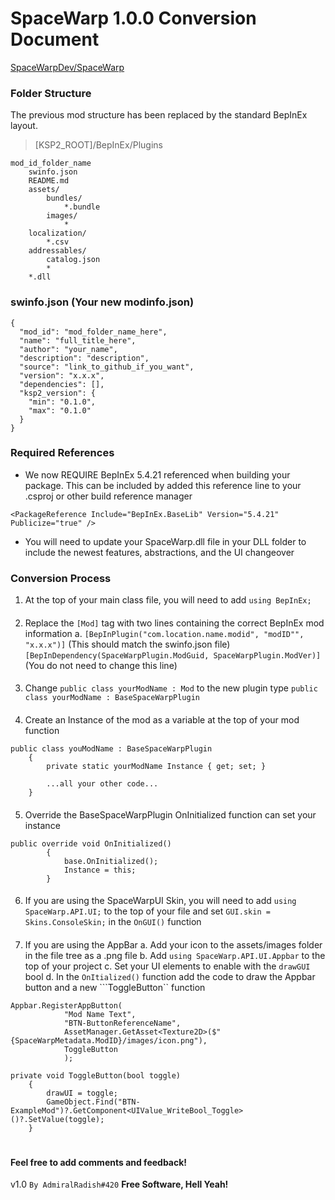 # SpaceWarp 1.0.0 Conversion Document

[SpaceWarpDev/SpaceWarp](https://github.com/SpaceWarpDev/SpaceWarp)

### Folder Structure
The previous mod structure has been replaced by the standard BepInEx layout.

>[KSP2_ROOT]/BepInEx/Plugins

    mod_id_folder_name
        swinfo.json
        README.md
        assets/
            bundles/
                *.bundle
            images/
                *
        localization/
            *.csv
        addressables/
            catalog.json
            *
        *.dll
####
### swinfo.json (Your new modinfo.json)
```
{
  "mod_id": "mod_folder_name_here",
  "name": "full_title_here",
  "author": "your_name",
  "description": "description",
  "source": "link_to_github_if_you_want",
  "version": "x.x.x",
  "dependencies": [],
  "ksp2_version": {
    "min": "0.1.0",
    "max": "0.1.0"
  }
}
```
####
### Required References
* We now REQUIRE BepInEx 5.4.21 referenced when building your package. This can be included by added this reference line to your .csproj or other build reference manager
```
<PackageReference Include="BepInEx.BaseLib" Version="5.4.21" Publicize="true" />
```
* You will need to update your SpaceWarp.dll file in your DLL folder to include the newest features, abstractions, and the UI changeover


### Conversion Process
1. At the top of your main class file, you will need to add ```using BepInEx;```
####
2. Replace the ```[Mod]``` tag with two lines containing the correct BepInEx mod information
a. 
    ```[BepInPlugin("com.location.name.modid", "modID"", "x.x.x")]``` (This should match the swinfo.json file)
    ```[BepInDependency(SpaceWarpPlugin.ModGuid, SpaceWarpPlugin.ModVer)]``` (You do not need to change this line)
####
3. Change ```public class yourModName : Mod``` to the new plugin type ```public class yourModName : BaseSpaceWarpPlugin```
####
4. Create an Instance of the mod as a variable at the top of your mod function
```
public class youModName : BaseSpaceWarpPlugin
    {
        private static yourModName Instance { get; set; }
        
        ...all your other code...
    }
```
####
5. Override the BaseSpaceWarpPlugin OnInitialized function can set your instance
```
public override void OnInitialized()
        {
            base.OnInitialized();
            Instance = this;
        }
```
####
6. If you are using the SpaceWarpUI Skin, you will need to add ```using SpaceWarp.API.UI;``` to the top of your file and set ```GUI.skin = Skins.ConsoleSkin;``` in the ```OnGUI()``` function
####
7. If you are using the AppBar
a. Add your icon to the assets/images folder in the file tree as a .png file
b. Add ```using SpaceWarp.API.UI.Appbar``` to the top of your project
c. Set your UI elements to enable with the ```drawGUI``` bool
d. In the ```OnItialized()``` function add the code to draw the Appbar button and a new ```ToggleButton`` function
```
Appbar.RegisterAppButton(
            "Mod Name Text", 
            "BTN-ButtonReferenceName",
            AssetManager.GetAsset<Texture2D>($"{SpaceWarpMetadata.ModID}/images/icon.png"),
            ToggleButton
            );
```
```
private void ToggleButton(bool toggle)
    {
        drawUI = toggle;
        GameObject.Find("BTN-ExampleMod")?.GetComponent<UIValue_WriteBool_Toggle>()?.SetValue(toggle);
    }
```

#
#### Feel free to add comments and feedback!

v1.0
```By AdmiralRadish#420```
**Free Software, Hell Yeah!**
